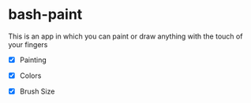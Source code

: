 # bash-paint
This is an app in which you can paint or draw anything with the touch of your fingers




- [x] Painting

- [x] Colors

- [x] Brush Size
